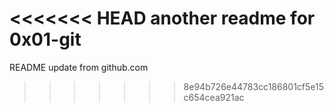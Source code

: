 <<<<<<< HEAD
another readme for 0x01-git
=======
README update from github.com
>>>>>>> 8e94b726e44783cc186801cf5e15c654cea921ac
